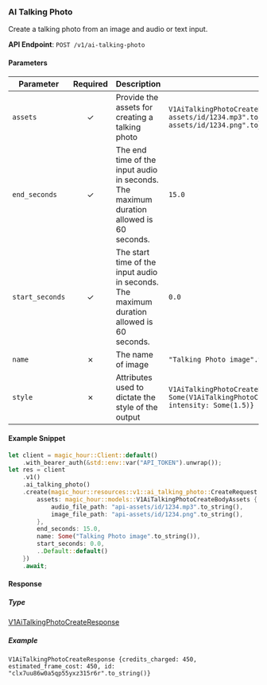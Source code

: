 
### AI Talking Photo <a name="create"></a>

Create a talking photo from an image and audio or text input.

**API Endpoint**: `POST /v1/ai-talking-photo`

#### Parameters

| Parameter | Required | Description | Example |
|-----------|:--------:|-------------|--------|
| `assets` | ✓ | Provide the assets for creating a talking photo | `V1AiTalkingPhotoCreateBodyAssets {audio_file_path: "api-assets/id/1234.mp3".to_string(), image_file_path: "api-assets/id/1234.png".to_string()}` |
| `end_seconds` | ✓ | The end time of the input audio in seconds. The maximum duration allowed is 60 seconds. | `15.0` |
| `start_seconds` | ✓ | The start time of the input audio in seconds. The maximum duration allowed is 60 seconds. | `0.0` |
| `name` | ✗ | The name of image | `"Talking Photo image".to_string()` |
| `style` | ✗ | Attributes used to dictate the style of the output | `V1AiTalkingPhotoCreateBodyStyle {generation_mode: Some(V1AiTalkingPhotoCreateBodyStyleGenerationModeEnum::Expressive), intensity: Some(1.5)}` |

#### Example Snippet

```rust
let client = magic_hour::Client::default()
    .with_bearer_auth(&std::env::var("API_TOKEN").unwrap());
let res = client
    .v1()
    .ai_talking_photo()
    .create(magic_hour::resources::v1::ai_talking_photo::CreateRequest {
        assets: magic_hour::models::V1AiTalkingPhotoCreateBodyAssets {
            audio_file_path: "api-assets/id/1234.mp3".to_string(),
            image_file_path: "api-assets/id/1234.png".to_string(),
        },
        end_seconds: 15.0,
        name: Some("Talking Photo image".to_string()),
        start_seconds: 0.0,
        ..Default::default()
    })
    .await;
```

#### Response

##### Type
[V1AiTalkingPhotoCreateResponse](/src/models/v1_ai_talking_photo_create_response.rs)

##### Example
`V1AiTalkingPhotoCreateResponse {credits_charged: 450, estimated_frame_cost: 450, id: "clx7uu86w0a5qp55yxz315r6r".to_string()}`
